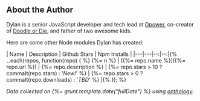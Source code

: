 ## About the Author

Dylan is a senior JavaScript developer and tech lead at [Opower](http://opower.com), co-creator of [Doodle or Die](http://doodleordie.com), and father of two awesome kids.

Here are some other Node modules Dylan has created:

| Name | Description | Github Stars | Npm Installs |
|---|---|--:|--:|{% _.each(repos, function(repo) {
%} {%= n %} | [{%= repo.name %}]({%= repo.url
%}) | {%= repo.description
%} | {%= repo.stars > 10 ? commaIt(repo.stars) : '_New!_'
%} | {%= repo.stars > 0 ? commaIt(repo.downloads)  : '_TBD_'
%} |{% }); %}

_Data collected on {%= grunt.template.date("fullDate") %} using [anthology](https://github.com/dylang/anthology)._